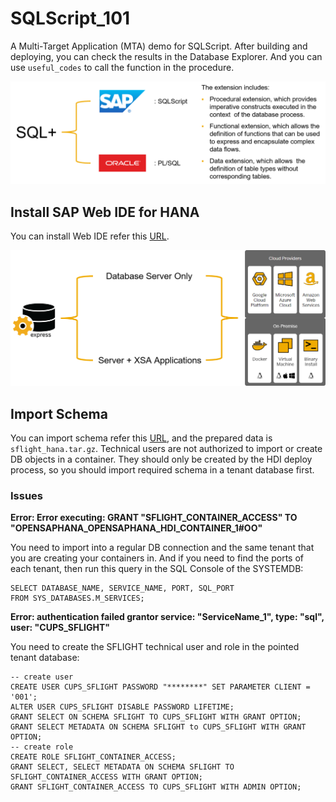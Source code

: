 # SQLScript_101
A Multi-Target Application (MTA) demo for SQLScript. After building and deploying, you can check the results in the Database Explorer. And you can use `useful_codes` to call the function in the procedure.

![](https://raw.githubusercontent.com/ICHIGOI7E/mdpics/master/SQLScript/2.jpg)
## Install SAP Web IDE for HANA
You can install Web IDE refer this [URL](https://developers.sap.com/sea/topics/sap-hana-express.html).

![](https://raw.githubusercontent.com/ICHIGOI7E/mdpics/master/SQLScript/1.jpg)
## Import Schema
You can import schema refer this [URL](https://blogs.sap.com/2018/12/18/howto-import-sflight-sample-data-into-sap-hana-from-a-local-computer/), and the prepared data is `sflight_hana.tar.gz`.
Technical users are not authorized to import or create DB objects in a container. They should only be created by the HDI deploy process, so you should import required schema in a tenant database first.
### Issues
**Error: Error executing: GRANT "SFLIGHT_CONTAINER_ACCESS" TO "OPENSAPHANA_OPENSAPHANA_HDI_CONTAINER_1#OO"**

You need to import into a regular DB connection and the same tenant that you are creating your containers in. And if you need to find the ports of each tenant, then run this query in the SQL Console of the SYSTEMDB:
```
SELECT DATABASE_NAME, SERVICE_NAME, PORT, SQL_PORT
FROM SYS_DATABASES.M_SERVICES;
```
**Error: authentication failed grantor service: "ServiceName_1", type: "sql", user: "CUPS_SFLIGHT"**

You need to create the SFLIGHT technical user and role in the pointed tenant database:
```
-- create user
CREATE USER CUPS_SFLIGHT PASSWORD "********" SET PARAMETER CLIENT = '001';
ALTER USER CUPS_SFLIGHT DISABLE PASSWORD LIFETIME;
GRANT SELECT ON SCHEMA SFLIGHT TO CUPS_SFLIGHT WITH GRANT OPTION;
GRANT SELECT METADATA ON SCHEMA SFLIGHT to CUPS_SFLIGHT WITH GRANT OPTION;
-- create role
CREATE ROLE SFLIGHT_CONTAINER_ACCESS;
GRANT SELECT, SELECT METADATA ON SCHEMA SFLIGHT TO SFLIGHT_CONTAINER_ACCESS WITH GRANT OPTION;
GRANT SFLIGHT_CONTAINER_ACCESS TO CUPS_SFLIGHT WITH ADMIN OPTION;
```
